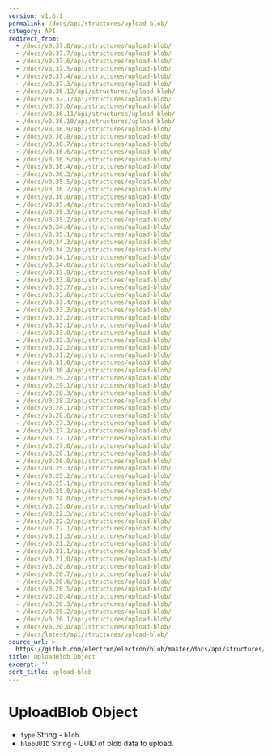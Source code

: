 ```yaml
---
version: v1.6.1
permalink: /docs/api/structures/upload-blob/
category: API
redirect_from:
  - /docs/v0.37.8/api/structures/upload-blob/
  - /docs/v0.37.7/api/structures/upload-blob/
  - /docs/v0.37.6/api/structures/upload-blob/
  - /docs/v0.37.5/api/structures/upload-blob/
  - /docs/v0.37.4/api/structures/upload-blob/
  - /docs/v0.37.3/api/structures/upload-blob/
  - /docs/v0.36.12/api/structures/upload-blob/
  - /docs/v0.37.1/api/structures/upload-blob/
  - /docs/v0.37.0/api/structures/upload-blob/
  - /docs/v0.36.11/api/structures/upload-blob/
  - /docs/v0.36.10/api/structures/upload-blob/
  - /docs/v0.36.9/api/structures/upload-blob/
  - /docs/v0.36.8/api/structures/upload-blob/
  - /docs/v0.36.7/api/structures/upload-blob/
  - /docs/v0.36.6/api/structures/upload-blob/
  - /docs/v0.36.5/api/structures/upload-blob/
  - /docs/v0.36.4/api/structures/upload-blob/
  - /docs/v0.36.3/api/structures/upload-blob/
  - /docs/v0.35.5/api/structures/upload-blob/
  - /docs/v0.36.2/api/structures/upload-blob/
  - /docs/v0.36.0/api/structures/upload-blob/
  - /docs/v0.35.4/api/structures/upload-blob/
  - /docs/v0.35.3/api/structures/upload-blob/
  - /docs/v0.35.2/api/structures/upload-blob/
  - /docs/v0.34.4/api/structures/upload-blob/
  - /docs/v0.35.1/api/structures/upload-blob/
  - /docs/v0.34.3/api/structures/upload-blob/
  - /docs/v0.34.2/api/structures/upload-blob/
  - /docs/v0.34.1/api/structures/upload-blob/
  - /docs/v0.34.0/api/structures/upload-blob/
  - /docs/v0.33.9/api/structures/upload-blob/
  - /docs/v0.33.8/api/structures/upload-blob/
  - /docs/v0.33.7/api/structures/upload-blob/
  - /docs/v0.33.6/api/structures/upload-blob/
  - /docs/v0.33.4/api/structures/upload-blob/
  - /docs/v0.33.3/api/structures/upload-blob/
  - /docs/v0.33.2/api/structures/upload-blob/
  - /docs/v0.33.1/api/structures/upload-blob/
  - /docs/v0.33.0/api/structures/upload-blob/
  - /docs/v0.32.3/api/structures/upload-blob/
  - /docs/v0.32.2/api/structures/upload-blob/
  - /docs/v0.31.2/api/structures/upload-blob/
  - /docs/v0.31.0/api/structures/upload-blob/
  - /docs/v0.30.4/api/structures/upload-blob/
  - /docs/v0.29.2/api/structures/upload-blob/
  - /docs/v0.29.1/api/structures/upload-blob/
  - /docs/v0.28.3/api/structures/upload-blob/
  - /docs/v0.28.2/api/structures/upload-blob/
  - /docs/v0.28.1/api/structures/upload-blob/
  - /docs/v0.28.0/api/structures/upload-blob/
  - /docs/v0.27.3/api/structures/upload-blob/
  - /docs/v0.27.2/api/structures/upload-blob/
  - /docs/v0.27.1/api/structures/upload-blob/
  - /docs/v0.27.0/api/structures/upload-blob/
  - /docs/v0.26.1/api/structures/upload-blob/
  - /docs/v0.26.0/api/structures/upload-blob/
  - /docs/v0.25.3/api/structures/upload-blob/
  - /docs/v0.25.2/api/structures/upload-blob/
  - /docs/v0.25.1/api/structures/upload-blob/
  - /docs/v0.25.0/api/structures/upload-blob/
  - /docs/v0.24.0/api/structures/upload-blob/
  - /docs/v0.23.0/api/structures/upload-blob/
  - /docs/v0.22.3/api/structures/upload-blob/
  - /docs/v0.22.2/api/structures/upload-blob/
  - /docs/v0.22.1/api/structures/upload-blob/
  - /docs/v0.21.3/api/structures/upload-blob/
  - /docs/v0.21.2/api/structures/upload-blob/
  - /docs/v0.21.1/api/structures/upload-blob/
  - /docs/v0.21.0/api/structures/upload-blob/
  - /docs/v0.20.8/api/structures/upload-blob/
  - /docs/v0.20.7/api/structures/upload-blob/
  - /docs/v0.20.6/api/structures/upload-blob/
  - /docs/v0.20.5/api/structures/upload-blob/
  - /docs/v0.20.4/api/structures/upload-blob/
  - /docs/v0.20.3/api/structures/upload-blob/
  - /docs/v0.20.2/api/structures/upload-blob/
  - /docs/v0.20.1/api/structures/upload-blob/
  - /docs/v0.20.0/api/structures/upload-blob/
  - /docs/latest/api/structures/upload-blob/
source_url: >-
  https://github.com/electron/electron/blob/master/docs/api/structures/upload-blob.md
title: UploadBlob Object
excerpt: ''
sort_title: upload-blob
---
```

# UploadBlob Object

*   `type` String - `blob`.
*   `blobUUID` String - UUID of blob data to upload.

